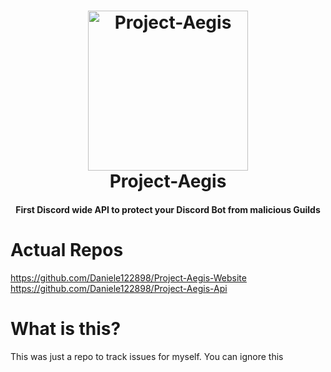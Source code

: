 <h1 align="center">
    <a href="https://discord.gg/Pah4yj5"><img src="https://i.imgur.com/AuOmb8h.png" width="256px" alt="Project-Aegis"></a>
  <br>
    Project-Aegis
  <br>
 </h1>
 <h4 align="center">First Discord wide API to protect your Discord Bot from malicious Guilds</h4>

# Actual Repos
https://github.com/Daniele122898/Project-Aegis-Website
https://github.com/Daniele122898/Project-Aegis-Api

# What is this?
This was just a repo to track issues for myself. You can ignore this
